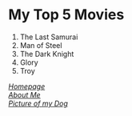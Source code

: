 <h1> My Top 5 Movies </h1>

<ol>
<li> The Last Samurai </li>
  <li> Man of Steel </li>
  <li> The Dark Knight </li>
  <li> Glory </li>
  <li> Troy </li>
  </ol>

[<em> Homepage </em>](README.md)\
[<em> About Me </em>](AboutMe.md)\
[<em>Picture of my Dog</em>](Picture.md)

